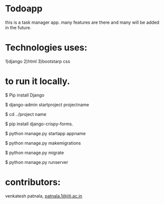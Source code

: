 # Todoapp
this is a task manager app.
many features are there and many will be added in the future.

# Technologies uses:
1)django
2)html
3)bootstarp css

# to run it locally.
$ Pip install Django

$ django-admin startproject projectname

$ cd ../project name

$ pip install django-crispy-forms.

$ python manage.py startapp appname

$ python manage.py makemigrations

$ python manage.py migrate

$ python manage.py runserver

# contributors:
venkatesh patnala, patnala.1@iitj.ac.in
